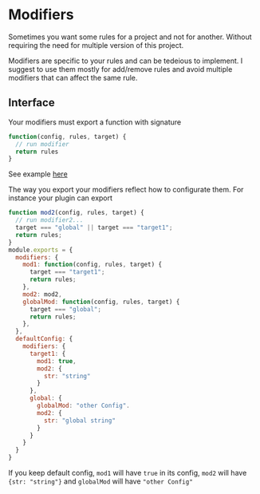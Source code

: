 # Modifiers
Sometimes you want some rules for a project and not for another.
Without requiring the need for multiple version of this project.

Modifiers are specific to your rules and can be tedeious to implement. I suggest to use them mostly for add/remove rules and avoid multiple modifiers that can affect the same rule.

## Interface

Your modifiers must export a function with signature
```js
function(config, rules, target) {
  // run modifier
  return rules
}
```
See example [here](https://github.com/Cellule/eslint-myrules/blob/master/modifiers/react/index.js)

The way you export your modifiers reflect how to configurate them.
For instance your plugin can export
```js
function mod2(config, rules, target) {
  // run modifier2...
  target === "global" || target === "target1";
  return rules;
}
module.exports = {
  modifiers: {
    mod1: function(config, rules, target) {
      target === "target1";
      return rules;
    },
    mod2: mod2,
    globalMod: function(config, rules, target) {
      target === "global";
      return rules;
    },
  },
  defaultConfig: {
    modifiers: {
      target1: {
        mod1: true,
        mod2: {
          str: "string"
        }
      },
      global: {
        globalMod: "other Config".
        mod2: {
          str: "global string"
        }
      }
    }
  }
}
```
If you keep default config, `mod1` will have `true` in its config, `mod2` will have `{str: "string"}` and `globalMod` will have `"other Config"`
